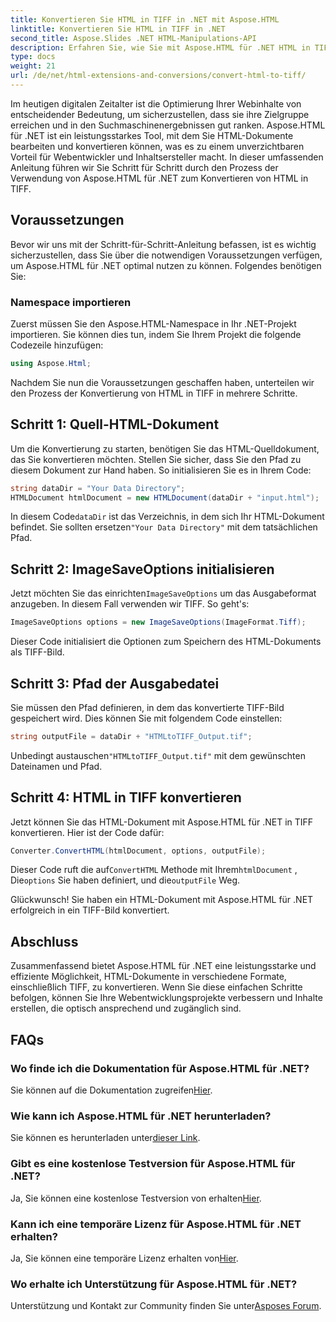 ```yaml
---
title: Konvertieren Sie HTML in TIFF in .NET mit Aspose.HTML
linktitle: Konvertieren Sie HTML in TIFF in .NET
second_title: Aspose.Slides .NET HTML-Manipulations-API
description: Erfahren Sie, wie Sie mit Aspose.HTML für .NET HTML in TIFF konvertieren. Befolgen Sie unsere Schritt-für-Schritt-Anleitung für eine effiziente Optimierung von Webinhalten.
type: docs
weight: 21
url: /de/net/html-extensions-and-conversions/convert-html-to-tiff/
---
```


Im heutigen digitalen Zeitalter ist die Optimierung Ihrer Webinhalte von entscheidender Bedeutung, um sicherzustellen, dass sie ihre Zielgruppe erreichen und in den Suchmaschinenergebnissen gut ranken. Aspose.HTML für .NET ist ein leistungsstarkes Tool, mit dem Sie HTML-Dokumente bearbeiten und konvertieren können, was es zu einem unverzichtbaren Vorteil für Webentwickler und Inhaltsersteller macht. In dieser umfassenden Anleitung führen wir Sie Schritt für Schritt durch den Prozess der Verwendung von Aspose.HTML für .NET zum Konvertieren von HTML in TIFF.

## Voraussetzungen

Bevor wir uns mit der Schritt-für-Schritt-Anleitung befassen, ist es wichtig sicherzustellen, dass Sie über die notwendigen Voraussetzungen verfügen, um Aspose.HTML für .NET optimal nutzen zu können. Folgendes benötigen Sie:

### Namespace importieren

Zuerst müssen Sie den Aspose.HTML-Namespace in Ihr .NET-Projekt importieren. Sie können dies tun, indem Sie Ihrem Projekt die folgende Codezeile hinzufügen:

```csharp
using Aspose.Html;
```

Nachdem Sie nun die Voraussetzungen geschaffen haben, unterteilen wir den Prozess der Konvertierung von HTML in TIFF in mehrere Schritte.

## Schritt 1: Quell-HTML-Dokument

Um die Konvertierung zu starten, benötigen Sie das HTML-Quelldokument, das Sie konvertieren möchten. Stellen Sie sicher, dass Sie den Pfad zu diesem Dokument zur Hand haben. So initialisieren Sie es in Ihrem Code:

```csharp
string dataDir = "Your Data Directory";
HTMLDocument htmlDocument = new HTMLDocument(dataDir + "input.html");
```

 In diesem Code`dataDir` ist das Verzeichnis, in dem sich Ihr HTML-Dokument befindet. Sie sollten ersetzen`"Your Data Directory"` mit dem tatsächlichen Pfad.

## Schritt 2: ImageSaveOptions initialisieren

 Jetzt möchten Sie das einrichten`ImageSaveOptions` um das Ausgabeformat anzugeben. In diesem Fall verwenden wir TIFF. So geht's:

```csharp
ImageSaveOptions options = new ImageSaveOptions(ImageFormat.Tiff);
```

Dieser Code initialisiert die Optionen zum Speichern des HTML-Dokuments als TIFF-Bild.

## Schritt 3: Pfad der Ausgabedatei

Sie müssen den Pfad definieren, in dem das konvertierte TIFF-Bild gespeichert wird. Dies können Sie mit folgendem Code einstellen:

```csharp
string outputFile = dataDir + "HTMLtoTIFF_Output.tif";
```

 Unbedingt austauschen`"HTMLtoTIFF_Output.tif"` mit dem gewünschten Dateinamen und Pfad.

## Schritt 4: HTML in TIFF konvertieren

Jetzt können Sie das HTML-Dokument mit Aspose.HTML für .NET in TIFF konvertieren. Hier ist der Code dafür:

```csharp
Converter.ConvertHTML(htmlDocument, options, outputFile);
```

 Dieser Code ruft die auf`ConvertHTML` Methode mit Ihrem`htmlDocument` , Die`options` Sie haben definiert, und die`outputFile` Weg.

Glückwunsch! Sie haben ein HTML-Dokument mit Aspose.HTML für .NET erfolgreich in ein TIFF-Bild konvertiert.

## Abschluss

Zusammenfassend bietet Aspose.HTML für .NET eine leistungsstarke und effiziente Möglichkeit, HTML-Dokumente in verschiedene Formate, einschließlich TIFF, zu konvertieren. Wenn Sie diese einfachen Schritte befolgen, können Sie Ihre Webentwicklungsprojekte verbessern und Inhalte erstellen, die optisch ansprechend und zugänglich sind.

## FAQs

### Wo finde ich die Dokumentation für Aspose.HTML für .NET?
Sie können auf die Dokumentation zugreifen[Hier](https://reference.aspose.com/html/net/).

### Wie kann ich Aspose.HTML für .NET herunterladen?
 Sie können es herunterladen unter[dieser Link](https://releases.aspose.com/html/net/).

### Gibt es eine kostenlose Testversion für Aspose.HTML für .NET?
 Ja, Sie können eine kostenlose Testversion von erhalten[Hier](https://releases.aspose.com/).

### Kann ich eine temporäre Lizenz für Aspose.HTML für .NET erhalten?
 Ja, Sie können eine temporäre Lizenz erhalten von[Hier](https://purchase.aspose.com/temporary-license/).

### Wo erhalte ich Unterstützung für Aspose.HTML für .NET?
 Unterstützung und Kontakt zur Community finden Sie unter[Asposes Forum](https://forum.aspose.com/).